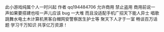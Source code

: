 此小游戏纯属个人一时兴起 作者 qq194484706 允许商用 禁止盗用 商用前说一声如果要搭建也吱一声儿应该 bug 一大堆 而且没适配手机广招天下能人异士 唱歌跳舞水电土木计算机黑客白帽网安警察医生护士等 聚天下人才于一室 畅谈百万话题 学习千万知识 共享亿万资源！
